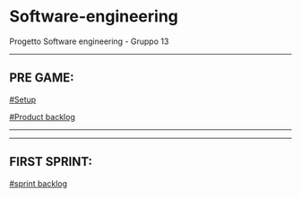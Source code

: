 # Software-engineering

Progetto Software engineering - Gruppo 13
<hr>
<h2> PRE GAME: </h2>
<a href="https://1drv.ms/w/s!Ai7isgMnC7WcjlW-L2QPM5bmjCUM?e=YlQ64J"> #Setup </a>

<a href="https://1drv.ms/w/s!Ai7isgMnC7WcjlfvfPAU61lgjTGR?e=XpiT52"> #Product backlog </a>

<hr>
<hr>

<h2> FIRST SPRINT: </h2>

<a href=" "> #sprint backlog </a>








